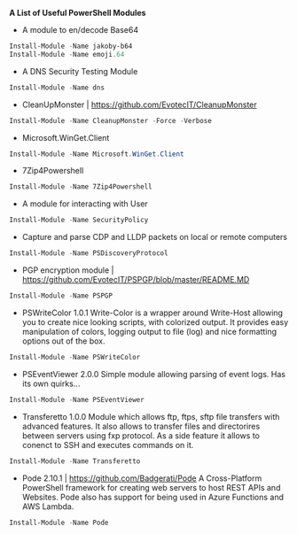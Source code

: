 **A List of Useful PowerShell Modules** 

- A  module to en/decode Base64
```powershell
Install-Module -Name jakoby-b64
Install-Module -Name emoji.64
```
- A DNS Security Testing Module 
```powershell
Install-Module -Name dns
```

- CleanUpMonster 
|    https://github.com/EvotecIT/CleanupMonster
```powershell
Install-Module -Name CleanupMonster -Force -Verbose
```

- Microsoft.WinGet.Client
```powershell
Install-Module -Name Microsoft.WinGet.Client
```

- 7Zip4Powershell
```powershell
Install-Module -Name 7Zip4Powershell
```

- A module for interacting with User
```powershell
Install-Module -Name SecurityPolicy
```

- Capture and parse CDP and LLDP packets on local or remote computers
```powershell
Install-Module -Name PSDiscoveryProtocol
```

- PGP encryption module | https://github.com/EvotecIT/PSPGP/blob/master/README.MD
```powershell
Install-Module -Name PSPGP
```

- PSWriteColor 1.0.1
Write-Color is a wrapper around Write-Host allowing you to create nice looking scripts, with colorized output. It provides easy manipulation of colors, logging output to file (log) and nice formatting options out of the box.
```powershell
Install-Module -Name PSWriteColor
```
   
- PSEventViewer 2.0.0
Simple module allowing parsing of event logs. Has its own quirks...
```powershell
Install-Module -Name PSEventViewer
```

- Transferetto 1.0.0
Module which allows ftp, ftps, sftp file transfers with advanced features. It also allows to transfer files and directorires between servers using fxp protocol. As a side feature it allows to conenct to SSH and executes commands on it.
```powershell
Install-Module -Name Transferetto
```

- Pode 2.10.1 | https://github.com/Badgerati/Pode
A Cross-Platform PowerShell framework for creating web servers to host REST APIs and Websites. Pode also has support for being used in Azure Functions and AWS Lambda.
```powershell
Install-Module -Name Pode
```